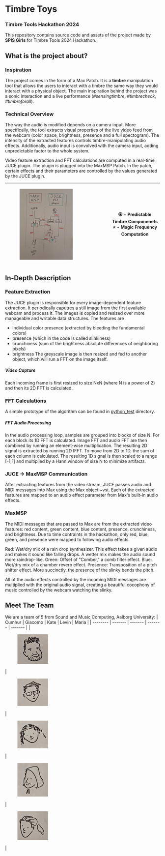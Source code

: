 # Timbre Toys
### Timbre Tools Hackathon 2024

This repository contains source code and assets of the project made by **SPIS Girls** for Timbre Tools 2024 Hackathon.

## What is the project about?
### Inspiration
The project comes in the form of a Max Patch. It is a **timbre** manipulation tool that allows the users to interact with a timbre the same way they would interact with a physical object. The main inspiration behind the project was a sonic interaction and a live performance (_#sensingtimbre_, _#timbrecheck_, _#timbreforall_).

### Technical Overview
The way the audio is modified depends on a camera input. More specifically, the tool extracts visual properties of the live video feed from the webcam (color space, brightness, presence and a full spectogram). The intensity of the extracted features controls timbre-manipulating audio effects. Additionally, audio input is convolved with the camera input, adding unpredictable factor to the whole system.

Video feature extraction and FFT calculations are computed in a real-time JUCE plugin. The plugin is plugged into the MaxMSP Patch. In the patch, certain effects and their parameters are controlled by the values generated by the JUCE plugin.

| <figure style="display:flex;align-items:center"> <img src="/images/schema.jpg" alt="Project Schema" width="70%"></figure> | 🏵️ - Predictable Timbre Componenets <br> ⭐ - Magic Frequency Computation |
| -------- | ------- |

## In-Depth Description

### Feature Extraction
The JUCE plugin is responsible for every image-dependent feature extraction. It periodically caputres a still image from the first available webcam and process it. The images is copied and resized over more manageable and writable data structures. The features are
- individual color presence (extracted by bleeding the fundamental colors)
- presence (which in the code is called slinkiness)
- crunchiness (sum of the brightness absolute differences of neighboring pixels)
- brightness
The greyscale image is then resized and fed to another object, which will run a FFT on the image itself.
##### Video Capture  
Each incoming frame is first resized to size NxN (where N is a power of 2) and then its 2D FFT is calculated.
### FFT Calculations
A simple prototype of the algorithm can be found in [python_test](/python_test) directory.
##### FFT Audio Processing
In the audio processing loop, samples are grouped into blocks of size N. For each block its 1D FFT is calculated. Image FFT and audio FFT are then combined by running an element-wise multiplication. The resulting 2D signal is extracted by running 2D IFFT. To move from 2D to 1D, the sum of each column is calculated. The resulting 1D signal is then scaled to a range [-1;1] and multiplied by a Hann window of size N to minimize artifacts.  
### JUCE -> MaxMSP Communication
After extracting features from the video stream, JUCE passes audio and MIDI messages into Max using the Max object ~vst. Each of the extracted features are mapped to an audio effect parameter from Max's built-in audio effects.
### MaxMSP
The MIDI messages that are passed to Max are from the extracted video features: red content, green content, blue content, presence, crunchiness, and brightness. Due to time contraints in the hackathon, only red, blue, green, and presence were mapped to following audio effects.

Red: Wet/dry mix of a rain drop synthesizer. This effect takes a given audio and makes it sound like falling drops. A wetter mix makes the audio sound more raindrop-like.
Green: Offset of "Comber," a comb filter effect.
Blue: Wet/dry mix of a chamber reverb effect.
Presence: Transposition of a pitch shifter effect. More succinctly, the presence of the slinky bends the pitch. 

All of the audio effects controlled by the incoming MIDI messages are multiplied with the original audio signal, creating a beautiful cocophony of music controlled by the webcam watching the slinky. 

## Meet The Team
We are a team of 5 from Sound and Music Computing, Aalborg University:
| Cumhur | Giacomo | Kate | Levin | Maria |
| -------- | ------- | ------- | ------- | ------- |
| <figure><img src="/images/C.png" width="100"></figure>  | <figure> <img src="/images/G.png" width="100"></figure> | <figure> <img src="/images/K.png" width="100"></figure> | <figure> <img src="/images/L.png" width="100"></figure> | <figure> <img src="/images/M.png" width="100"></figure> |


